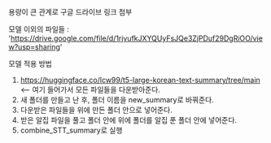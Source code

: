용량이 큰 관계로 구글 드라이브 링크 첨부

모델 이외의 파일들 : 'https://drive.google.com/file/d/1rjvufkJXYQUyFsJQe3ZjPDuf29DgRiOO/view?usp=sharing'

모델 적용 방법
1. https://huggingface.co/lcw99/t5-large-korean-text-summary/tree/main <-- 여기 들어가서 모든 파일들을 다운받아준다.
2. 새 폴더를 만들고 난 후, 폴더 이름을 new_summary로 바꿔준다.
3. 다운받은 파일들을 위에 만든 폴더 안으로 넣어준다.
4. 받은 알집 파일을 풀고 폴더 안에 위에 폴더를 알집 푼 폴더 안에 넣어준다.
5. combine_STT_summary로 실행 
